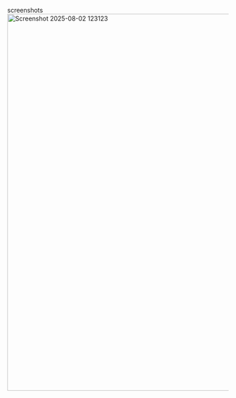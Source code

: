screenshots <img width="1599" height="856" alt="Screenshot 2025-08-02 123123" src="https://github.com/user-attachments/assets/81be38ae-41a3-4114-af1e-1f5be1246205" />
